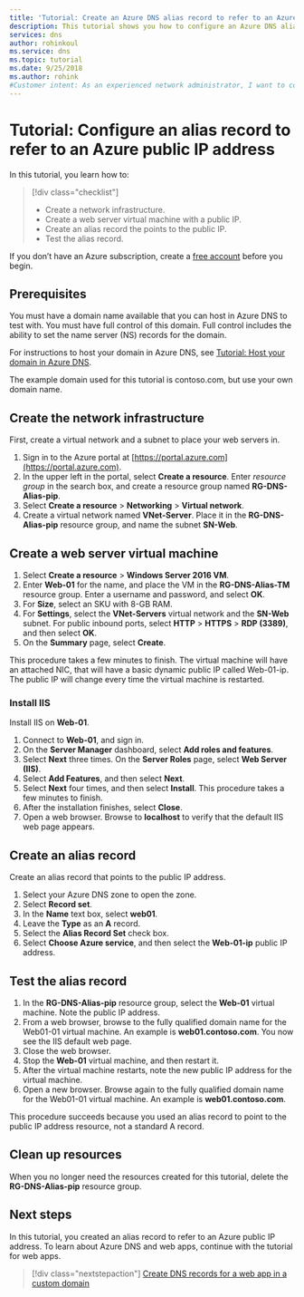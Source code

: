 ```yaml
---
title: 'Tutorial: Create an Azure DNS alias record to refer to an Azure public IP address'
description: This tutorial shows you how to configure an Azure DNS alias record to reference an Azure public IP address.
services: dns
author: rohinkoul
ms.service: dns
ms.topic: tutorial
ms.date: 9/25/2018
ms.author: rohink
#Customer intent: As an experienced network administrator, I want to configure Azure an DNS alias record to refer to an Azure public IP address.
---
```


# Tutorial: Configure an alias record to refer to an Azure public IP address 

In this tutorial, you learn how to:

> [!div class="checklist"]
> * Create a network infrastructure.
> * Create a web server virtual machine with a public IP.
> * Create an alias record the points to the public IP.
> * Test the alias record.


If you don’t have an Azure subscription, create a [free account](https://azure.microsoft.com/free/?WT.mc_id=A261C142F) before you begin.

## Prerequisites
You must have a domain name available that you can host in Azure DNS to test with. You must have full control of this domain. Full control includes the ability to set the name server (NS) records for the domain.

For instructions to host your domain in Azure DNS, see [Tutorial: Host your domain in Azure DNS](dns-delegate-domain-azure-dns.md).

The example domain used for this tutorial is contoso.com, but use your own domain name.

## Create the network infrastructure
First, create a virtual network and a subnet to place your web servers in.
1. Sign in to the Azure portal at [https://portal.azure.com](https://portal.azure.com).
2. In the upper left in the portal, select **Create a resource**. Enter *resource group* in the search box, and create a resource group named **RG-DNS-Alias-pip**.
3. Select **Create a resource** > **Networking** > **Virtual network**.
4. Create a virtual network named **VNet-Server**. Place it in the **RG-DNS-Alias-pip** resource group, and name the subnet **SN-Web**.

## Create a web server virtual machine
1. Select **Create a resource** > **Windows Server 2016 VM**.
2. Enter **Web-01** for the name, and place the VM in the **RG-DNS-Alias-TM** resource group. Enter a username and password, and select **OK**.
3. For **Size**, select an SKU with 8-GB RAM.
4. For **Settings**, select the **VNet-Servers** virtual network and the **SN-Web** subnet. For public inbound ports, select **HTTP** > **HTTPS** > **RDP (3389)**, and then select **OK**.
5. On the **Summary** page, select **Create**.

This procedure takes a few minutes to finish. The virtual machine will have an attached NIC, that will have a basic dynamic public IP called Web-01-ip. The public IP will change every time the virtual machine is restarted.

### Install IIS

Install IIS on **Web-01**.

1. Connect to **Web-01**, and sign in.
2. On the **Server Manager** dashboard, select **Add roles and features**.
3. Select **Next** three times. On the **Server Roles** page, select **Web Server (IIS)**.
4. Select **Add Features**, and then select **Next**.
5. Select **Next** four times, and then select **Install**. This procedure takes a few minutes to finish.
6. After the installation finishes, select **Close**.
7. Open a web browser. Browse to **localhost** to verify that the default IIS web page appears.

## Create an alias record

Create an alias record that points to the public IP address.

1. Select your Azure DNS zone to open the zone.
2. Select **Record set**.
3. In the **Name** text box, select **web01**.
4. Leave the **Type** as an **A** record.
5. Select the **Alias Record Set** check box.
6. Select **Choose Azure service**, and then select the **Web-01-ip** public IP address.

## Test the alias record

1. In the **RG-DNS-Alias-pip** resource group, select the **Web-01** virtual machine. Note the public IP address.
1. From a web browser, browse to the fully qualified domain name for the Web01-01 virtual machine. An example is **web01.contoso.com**. You now see the IIS default web page.
2. Close the web browser.
3. Stop the **Web-01** virtual machine, and then restart it.
4. After the virtual machine restarts, note the new public IP address for the virtual machine.
5. Open a new browser. Browse again to the fully qualified domain name for the Web01-01 virtual machine. An example is **web01.contoso.com**.

This procedure succeeds because you used an alias record to point to the public IP address resource, not a standard A record.

## Clean up resources

When you no longer need the resources created for this tutorial, delete the **RG-DNS-Alias-pip** resource group.


## Next steps

In this tutorial, you created an alias record to refer to an Azure public IP address. To learn about Azure DNS and web apps, continue with the tutorial for web apps.

> [!div class="nextstepaction"]
> [Create DNS records for a web app in a custom domain](./dns-web-sites-custom-domain.md)
